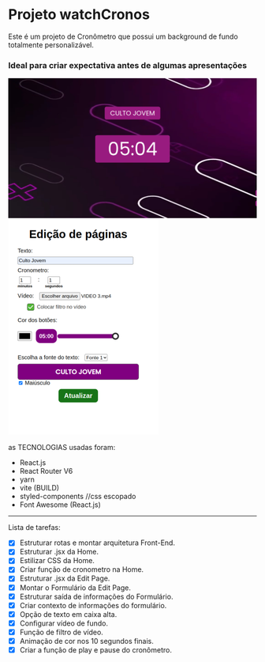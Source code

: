 # Projeto watchCronos

Este é um projeto de Cronômetro que possui um background de fundo totalmente personalizável. 

### Ideal para criar expectativa antes de algumas apresentações

![Preview do projeto](./public/cronometro1.png)
![Página de edição](./public/cronometro2.png)


as TECNOLOGIAS usadas foram:

* React.js
* React Router V6
* yarn
* vite (BUILD)
* styled-components //css escopado
* Font Awesome (React.js)

--------------------------------------------------------------
Lista de tarefas:
- [x] Estruturar rotas e montar arquitetura Front-End.
- [x] Estruturar .jsx da Home.
- [x] Estilizar CSS da Home.
- [x] Criar função de cronometro na Home.
- [x] Estruturar .jsx da Edit Page.
- [x] Montar o Formulário da Edit Page.
- [x] Estruturar saída de informações do Formulário.
- [x] Criar contexto de informações do formulário.
- [x] Opção de texto em caixa alta.
- [x] Configurar vídeo de fundo.
- [x] Função de filtro de vídeo.
- [x] Animação de cor nos 10 segundos finais.
- [x] Criar a função de play e pause do cronômetro.
